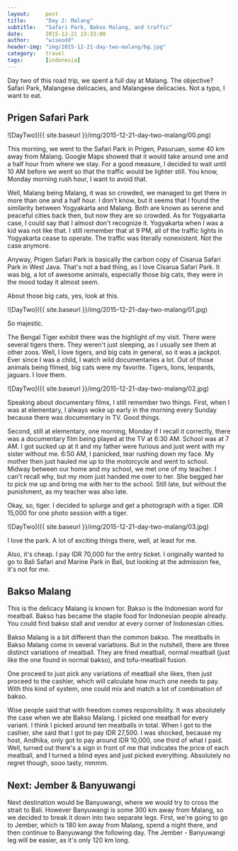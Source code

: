 ```yaml
---
layout:     post
title:      "Day 2: Malang"
subtitle:   "Safari Park, Bakso Malang, and traffic"
date:       2015-12-21 13:33:00
author:     "wiseodd"
header-img: "img/2015-12-21-day-two-malang/bg.jpg"
category:   travel
tags:       [indonesia]
---
```


Day two of this road trip, we spent a full day at Malang. The objective? Safari Park, Malangese delicacies, and Malangese delicacies. Not a typo, I want to eat.

<h2 class="section-header">Prigen Safari Park</h2>

![DayTwo]({{ site.baseurl }}/img/2015-12-21-day-two-malang/00.png)

This morning, we went to the Safari Park in Prigen, Pasuruan, some 40 km away from Malang. Google Maps showed that it would take around one and a half hour from where we stay. For a good measure, I decided to wait until 10 AM before we went so that the traffic would be lighter still. You know, Monday morning rush hour, I want to avoid that.

Well, Malang being Malang, it was so crowded, we managed to get there in more than one and a half hour. I don't know, but it seems that I found the similarity between Yogyakarta and Malang. Both are known as serene and peaceful cities back then, but now they are so crowded. As for Yogyakarta case, I could say that I almost don't recognize it. Yogyakarta when I was a kid was not like that. I still remember that at 9 PM, all of the traffic lights in Yogyakarta cease to operate. The traffic was literally nonexistent. Not the case anymore.

Anyway, Prigen Safari Park is basically the carbon copy of Cisarua Safari Park in West Java. That's not a bad thing, as I love Cisarua Safari Park. It was big, a lot of awesome animals, especially those big cats, they were in the mood today it almost seem.

About those big cats, yes, look at this.

![DayTwo]({{ site.baseurl }}/img/2015-12-21-day-two-malang/01.jpg)

So majestic.

The Bengal Tiger exhibit there was the highlight of my visit. There were several tigers there. They weren't just sleeping, as I usually see them at other zoos. Well, I love tigers, and big cats in general, so it was a jackpot. Ever since I was a child, I watch wild documentaries a lot. Out of those animals being filmed, big cats were my favorite. Tigers, lions, leopards, jaguars. I love them.

![DayTwo]({{ site.baseurl }}/img/2015-12-21-day-two-malang/02.jpg)

Speaking about documentary films, I still remember two things. First, when I was at elementary, I always woke up early in the morning every Sunday because there was documentary in TV. Good things.

Second, still at elementary, one morning, Monday if I recall it correctly, there was a documentary film being played at the TV at 6:30 AM. School was at 7 AM. I got sucked up at it and my father were furious and just went with my sister without me. 6:50 AM, I panicked, tear rushing down my face. My mother then just hauled me up to the motorcycle and went to school. Midway between our home and my school, we met one of my teacher. I can't recall why, but my mom just handed me over to her. She begged her to pick me up and bring me with her to the school. Still late, but without the punishment, as my teacher was also late.

Okay, so, tiger. I decided to splurge and get a photograph with a tiger. IDR 15,000 for one photo session with a tiger.

![DayTwo]({{ site.baseurl }}/img/2015-12-21-day-two-malang/03.jpg)

I love the park. A lot of exciting things there, well, at least for me.

Also, it's cheap. I pay IDR 70,000 for the entry ticket. I originally wanted to go to Bali Safari and Marine Park in Bali, but looking at the admission fee, it's not for me.

<h2 class="section-header">Bakso Malang</h2>

This is the delicacy Malang is known for. Bakso is the Indonesian word for meatball. Bakso has became the staple food for Indonesian people already. You could find bakso stall and vendor at every corner of Indonesian cities.

Bakso Malang is a bit different than the common bakso. The meatballs in Bakso Malang come in several variations. But in the nutshell, there are three distinct variations of meatball. They are fried meatball, normal meatball (just like the one found in normal bakso), and tofu-meatball fusion.

One proceed to just pick any variations of meatball she likes, then just proceed to the cashier, which will calculate how much one needs to pay. With this kind of system, one could mix and match a lot of combination of bakso.

Wise people said that with freedom comes responsibility. It was absolutely the case when we ate Bakso Malang. I picked one meatball for every variant. I think I picked around ten meatballs in total. When I got to the cashier, she said that I got to pay IDR 27,500. I was shocked, because my host, Andhika, only got to pay around IDR 10,000, one third of what I paid. Well, turned out there's a sign in front of me that indicates the price of each meatball, and I turned a blind eyes and just picked everything. Absolutely no regret though, sooo tasty, mmmm.

<h2 class="section-header">Next: Jember & Banyuwangi</h2>

Next destination would be Banyuwangi, where we would try to cross the strait to Bali. However Banyuwangi is some 300 km away from Malang, so we decided to break it down into two separate legs. First, we're going to go to Jember, which is 180 km away from Malang, spend a night there, and then continue to Banyuwangi the following day. The Jember - Banyuwangi leg will be easier, as it's only 120 km long.
